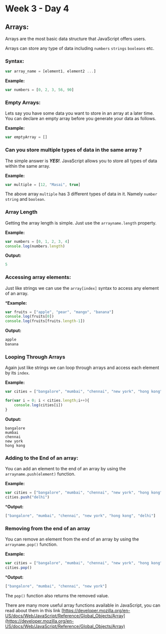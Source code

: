 # Week 3 - Day 4

## Arrays:

Arrays are the most basic data structure that JavaScript offers users. 

Arrays can store any type of data including `numbers` `strings` `booleans` etc.   

### Syntax:

```javascript
var array_name = [element1, element2 ...]
```

**Example:**  

```javascript
var numbers = [0, 2, 3, 56, 90]
```

### Empty Arrays:

Lets say you have some data you want to store in an array at a later time. You can declare an empty array before you generate your data as follows. 

**Example:**  

```javascript
var emptyArray = []
```

### Can you store multiple types of data in the same array ?

The simple answer is ***YES!***. JavaScript allows you to store all types of data within the same array. 

**Example:**

```javascript
var multiple = [12, "Masai", true]
```

The above array `multiple` has 3 different types of data in it. Namely `number` `string` and `boolean`.


### Array Length

Getting the array length is simple. Just use the `arrayname.length` property.

**Example:**

```javascript
var numbers = [0, 1, 2, 3, 4]
console.log(numbers.length)
```

**Output:**

```javascript
5
```


### Accessing array elements:

Just like strings we can use the `array[index]` syntax to access any element of an array. 

***Example:**

```javascript
var fruits = ["apple", "pear", "mango", "banana"]
console.log(fruits[0])
console.log(fruits[fruits.length-1])
```

**Output:**

```javascript
apple
banana
```

### Looping Through Arrays

Again just like strings we can loop through arrays and access each element by its `index`.

**Example:**

```javascript 
var cities = ["bangalore", "mumbai", "chennai", "new york", "hong kong"]

for(var i = 0; i < cities.length;i++){
	console.log(cities[i])
}
```

**Output:**

```
bangalore
mumbai
chennai
new york
hong kong
```

### Adding to the End of an array:

You can add an element to the end of an array by using the `arrayname.push(element)` function. 

**Example:**

```javascript 
var cities = ["bangalore", "mumbai", "chennai", "new york", "hong kong"]
cities.push("delhi")
```

***Output:**

```javascript
["bangalore", "mumbai", "chennai", "new york", "hong kong", "delhi"]
```

### Removing from the end of an array

You can remove an element from the end of an array by using the `arrayname.pop()` function. 

**Example:**

```javascript 
var cities = ["bangalore", "mumbai", "chennai", "new york", "hong kong"]
cities.pop()
```

***Output:**

```javascript
["bangalore", "mumbai", "chennai", "new york"]
```

The `pop()` function also returns the removed value. 

There are many more useful array functions available in JavaScript, you can read about them in this link [https://developer.mozilla.org/en-US/docs/Web/JavaScript/Reference/Global_Objects/Array](https://developer.mozilla.org/en-US/docs/Web/JavaScript/Reference/Global_Objects/Array)
